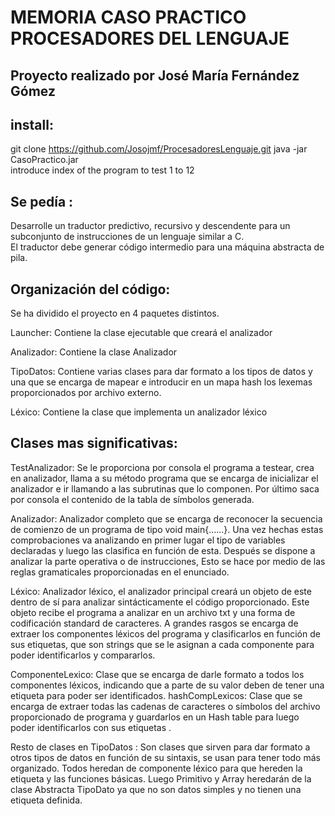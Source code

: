 # MEMORIA CASO PRACTICO PROCESADORES DEL LENGUAJE

## Proyecto realizado por José María Fernández Gómez

## install:
git clone https://github.com/Josojmf/ProcesadoresLenguaje.git 
java -jar CasoPractico.jar  
introduce index of the program to test 1 to 12  

## Se pedía :
Desarrolle un traductor predictivo, recursivo y descendente para un subconjunto de instrucciones de un lenguaje similar a C.  
El traductor debe generar código intermedio para una máquina abstracta de pila.  

## Organización del código:

Se ha dividido el proyecto en 4 paquetes distintos.

Launcher: Contiene la clase ejecutable que creará el analizador  

Analizador: Contiene la clase Analizador 

TipoDatos: Contiene varias clases para dar formato a los tipos de datos y una que se encarga de mapear e introducir en un mapa hash los lexemas  
proporcionados por archivo externo.

Léxico: Contiene la clase que implementa un analizador léxico

## Clases mas significativas: 

TestAnalizador: Se le proporciona por consola el programa a testear, crea en analizador, llama a su método programa que se encarga de inicializar el analizador e
ir llamando a las subrutinas que lo componen. Por último saca por consola el contenido de la tabla de símbolos generada. 

Analizador: Analizador completo que se encarga de reconocer la secuencia de comienzo de un programa de tipo void main{……}. Una vez hechas estas comprobaciones va 
analizando en primer lugar el tipo de variables declaradas y luego las clasifica en función de esta. Después se dispone a analizar la parte operativa o de instrucciones,
Esto se hace por medio de las reglas gramaticales proporcionadas en el enunciado.

Léxico: Analizador léxico, el analizador principal creará un objeto de este dentro de sí para analizar sintácticamente el código proporcionado. Este objeto recibe el programa
a analizar en un archivo txt y una forma de codificación standard de caracteres. A grandes rasgos se encarga de extraer los componentes léxicos del programa y clasificarlos
en función de sus etiquetas, que son strings que se le asignan a cada componente para poder identificarlos y compararlos.

ComponenteLexico: Clase que se encarga de darle formato a todos los componentes léxicos, indicando que a parte de su valor deben de tener una etiqueta para poder ser 
identificados.
hashCompLexicos: Clase que se encarga de extraer todas las cadenas de caracteres o símbolos del archivo proporcionado de programa y guardarlos en un Hash table para luego 
poder identificarlos con sus etiquetas .

Resto de clases en TipoDatos : Son clases que sirven para dar formato a otros tipos de datos en función de su sintaxis, se usan para tener todo más organizado. Todos heredan
de componente léxico para que hereden la etiqueta y las funciones básicas. Luego Primitivo y Array heredarán de la clase Abstracta TipoDato ya que no son datos simples y no
tienen una etiqueta definida.
